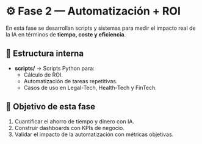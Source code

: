 # ⚙️ Fase 2 — Automatización + ROI

En esta fase se desarrollan scripts y sistemas para medir el impacto real de la IA en términos de **tiempo, coste y eficiencia**.

## 📂 Estructura interna
- **scripts/** → Scripts Python para:
  - Cálculo de ROI.
  - Automatización de tareas repetitivas.
  - Casos de uso en Legal-Tech, Health-Tech y FinTech.

## 🔹 Objetivo de esta fase
1. Cuantificar el ahorro de tiempo y dinero con IA.
2. Construir dashboards con KPIs de negocio.
3. Validar el impacto de la automatización con métricas objetivas.

